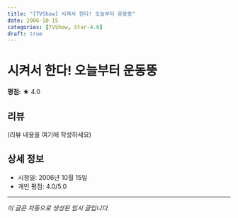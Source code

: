```yaml
---
title: "[TVShow] 시켜서 한다! 오늘부터 운동뚱"
date: 2006-10-15
categories: [TVShow, Star-4.0]
draft: true
---
```


# 시켜서 한다! 오늘부터 운동뚱

**평점:** ★ 4.0

## 리뷰

(리뷰 내용을 여기에 작성하세요)

## 상세 정보

- 시청일: 2006년 10월 15일
- 개인 평점: 4.0/5.0

---

*이 글은 자동으로 생성된 임시 글입니다.*
